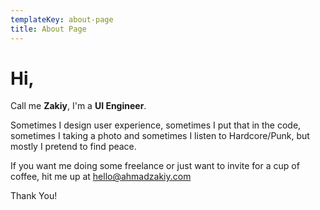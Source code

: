 ```yaml
---
templateKey: about-page
title: About Page
--- 
```


# Hi,

Call me **Zakiy**, I'm a **UI Engineer**.

Sometimes I design user experience, sometimes I put that in the code, sometimes I taking a photo and sometimes I listen to Hardcore/Punk, but mostly I pretend to find peace.

If you want me doing some freelance or just want to invite for a cup of coffee, hit me up at hello@ahmadzakiy.com


Thank You!